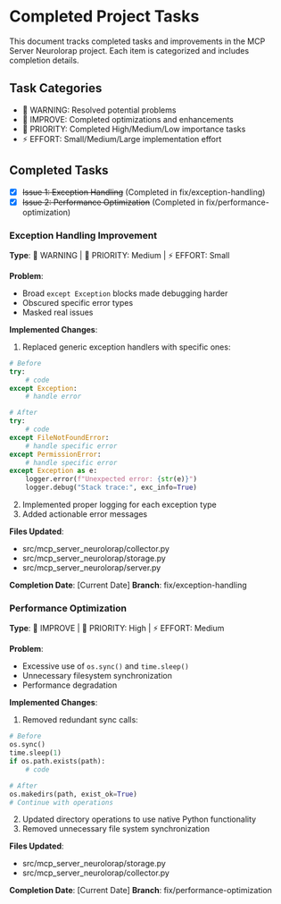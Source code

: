 # Completed Project Tasks

This document tracks completed tasks and improvements in the MCP Server Neurolorap project. Each item is categorized and includes completion details.

## Task Categories

- 🚨 WARNING: Resolved potential problems
- 🔧 IMPROVE: Completed optimizations and enhancements
- 🎯 PRIORITY: Completed High/Medium/Low importance tasks
- ⚡ EFFORT: Small/Medium/Large implementation effort

## Completed Tasks

- [x] ~~Issue 1: Exception Handling~~ (Completed in fix/exception-handling)
- [x] ~~Issue 2: Performance Optimization~~ (Completed in fix/performance-optimization)

### Exception Handling Improvement

**Type**: 🚨 WARNING | 🎯 PRIORITY: Medium | ⚡ EFFORT: Small

**Problem**:

- Broad `except Exception` blocks made debugging harder
- Obscured specific error types
- Masked real issues

**Implemented Changes**:

1. Replaced generic exception handlers with specific ones:

```python
# Before
try:
    # code
except Exception:
    # handle error

# After
try:
    # code
except FileNotFoundError:
    # handle specific error
except PermissionError:
    # handle specific error
except Exception as e:
    logger.error(f"Unexpected error: {str(e)}")
    logger.debug("Stack trace:", exc_info=True)
```

2. Implemented proper logging for each exception type
3. Added actionable error messages

**Files Updated**:

- src/mcp_server_neurolorap/collector.py
- src/mcp_server_neurolorap/storage.py
- src/mcp_server_neurolorap/server.py

**Completion Date**: [Current Date]
**Branch**: fix/exception-handling

### Performance Optimization

**Type**: 🔧 IMPROVE | 🎯 PRIORITY: High | ⚡ EFFORT: Medium

**Problem**:

- Excessive use of `os.sync()` and `time.sleep()`
- Unnecessary filesystem synchronization
- Performance degradation

**Implemented Changes**:

1. Removed redundant sync calls:

```python
# Before
os.sync()
time.sleep(1)
if os.path.exists(path):
    # code

# After
os.makedirs(path, exist_ok=True)
# Continue with operations
```

2. Updated directory operations to use native Python functionality
3. Removed unnecessary file system synchronization

**Files Updated**:

- src/mcp_server_neurolorap/storage.py
- src/mcp_server_neurolorap/collector.py

**Completion Date**: [Current Date]
**Branch**: fix/performance-optimization
